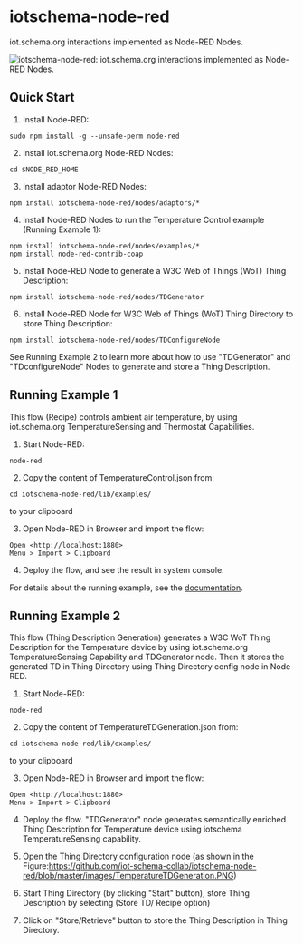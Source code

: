 # iotschema-node-red
iot.schema.org interactions implemented as Node-RED Nodes.

![iotschema-node-red: iot.schema.org interactions implemented as Node-RED Nodes.](https://github.com/iot-schema-collab/iotschema-node-red/blob/master/images/Temperature%20Control%20Recipe.PNG)

## Quick Start
1. Install Node-RED:
```
sudo npm install -g --unsafe-perm node-red
```

2. Install iot.schema.org Node-RED Nodes:
```
cd $NODE_RED_HOME
```

3. Install adaptor Node-RED Nodes:
```
npm install iotschema-node-red/nodes/adaptors/*
```

4. Install Node-RED Nodes to run the Temperature Control example (Running Example 1):
```
npm install iotschema-node-red/nodes/examples/*
npm install node-red-contrib-coap
```

5. Install Node-RED Node to generate a W3C Web of Things (WoT) Thing Description:
```
npm install iotschema-node-red/nodes/TDGenerator
```

6. Install Node-RED Node for W3C Web of Things (WoT) Thing Directory to store Thing Description:
```
npm install iotschema-node-red/nodes/TDConfigureNode
```
See Running Example 2 to learn more about how to use "TDGenerator" and "TDconfigureNode" Nodes to generate and store a Thing Description.

## Running Example 1

This flow (Recipe) controls ambient air temperature, by using iot.schema.org TemperatureSensing and Thermostat Capabilities.

1. Start Node-RED:
```
node-red
```

2. Copy the content of TemperatureControl.json from:
```
cd iotschema-node-red/lib/examples/
```
to your clipboard

3. Open Node-RED in Browser and import the flow: 
```
Open <http://localhost:1880>
Menu > Import > Clipboard
```

4. Deploy the flow, and see the result in system console.

For details about the running example, see the [documentation](https://github.com/iot-schema-collab/iotschema-node-red/blob/master/example-doc.md).

## Running Example 2

This flow (Thing Description Generation) generates a W3C WoT Thing Description for the Temperature device by using iot.schema.org TemperatureSensing Capability and TDGenerator node.  Then it stores the generated TD in Thing Directory using Thing Directory config node in Node-RED.

1. Start Node-RED:
```
node-red
```

2. Copy the content of TemperatureTDGeneration.json from:
```
cd iotschema-node-red/lib/examples/
```
to your clipboard

3. Open Node-RED in Browser and import the flow: 
```
Open <http://localhost:1880>
Menu > Import > Clipboard
```

4. Deploy the flow. "TDGenerator" node generates semantically enriched Thing Description for Temperature device using iotschema TemperatureSensing capability. 

5. Open the Thing Directory configuration node (as shown in the Figure:https://github.com/iot-schema-collab/iotschema-node-red/blob/master/images/TemperatureTDGeneration.PNG)

6. Start Thing Directory (by clicking "Start" button), store Thing Description by selecting (Store TD/ Recipe option)

7. Click on "Store/Retrieve" button to store the Thing Description in Thing Directory.
  
